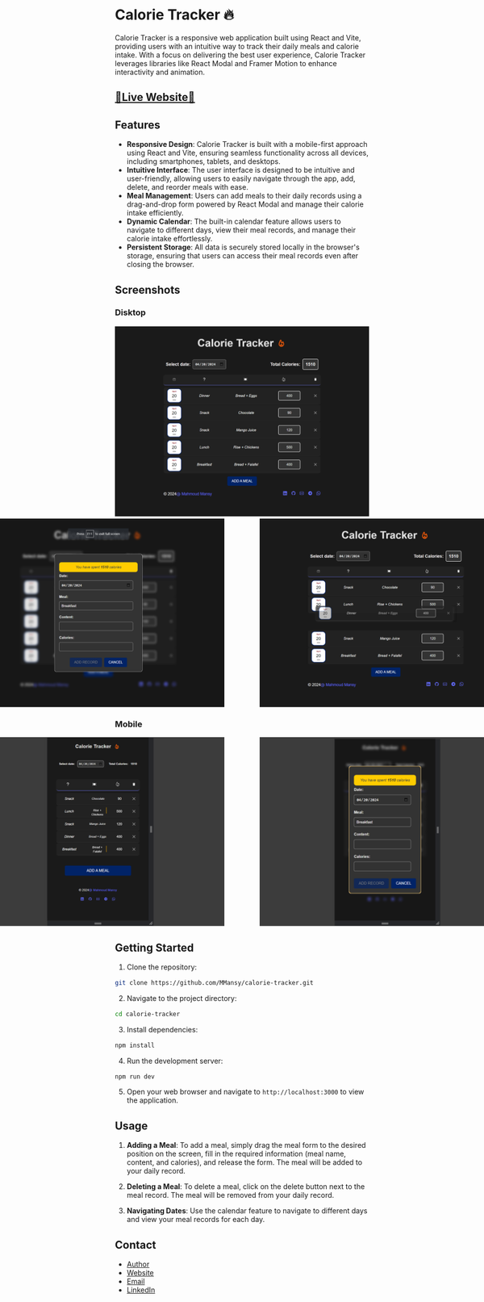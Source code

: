 # Calorie Tracker 🔥

Calorie Tracker is a responsive web application built using React and Vite, providing users with an intuitive way to track their daily meals and calorie intake. With a focus on delivering the best user experience, Calorie Tracker leverages libraries like React Modal and Framer Motion to enhance interactivity and animation.


## [🌟Live Website🌟](https://calorie-tracker-sigma.vercel.app/)

## Features

- **Responsive Design**: Calorie Tracker is built with a mobile-first approach using React and Vite, ensuring seamless functionality across all devices, including smartphones, tablets, and desktops.
- **Intuitive Interface**: The user interface is designed to be intuitive and user-friendly, allowing users to easily navigate through the app, add, delete, and reorder meals with ease.
- **Meal Management**: Users can add meals to their daily records using a drag-and-drop form powered by React Modal and manage their calorie intake efficiently.
- **Dynamic Calendar**: The built-in calendar feature allows users to navigate to different days, view their meal records, and manage their calorie intake effortlessly.
- **Persistent Storage**: All data is securely stored locally in the browser's storage, ensuring that users can access their meal records even after closing the browser.

## Screenshots

### Disktop
  <img  src="ScreenShots/calorieTracker.png" alt="Home">
<div style="display: flex; justify-content: center; flex-direction:row; gap:30px">
  <img style="width: 500px;  margin: 0 20px;" src="ScreenShots/AddMeal.png" alt="header">
  <img style="width: 500px;  margin: 0 20px;" src="ScreenShots/ReorderMeals.png" alt="pages">
</div>

### Mobile
<div style="display: flex; justify-content: center; flex-direction:row ;gap:30px">
  <img style="width: 500px;  margin: 0 20px;" src="ScreenShots/Mobile-1.png" alt="header">
  <img style="width: 500px;  margin: 0 20px;" src="ScreenShots/Mobile-2.png" alt="pages">
</div>

## Getting Started

1. Clone the repository:

```bash
git clone https://github.com/MMansy/calorie-tracker.git
```

2. Navigate to the project directory:

```bash
cd calorie-tracker
```

3. Install dependencies:

```bash
npm install
```

4. Run the development server:

```bash
npm run dev
```

5. Open your web browser and navigate to `http://localhost:3000` to view the application.

## Usage

1. **Adding a Meal**: To add a meal, simply drag the meal form to the desired position on the screen, fill in the required information (meal name, content, and calories), and release the form. The meal will be added to your daily record.

2. **Deleting a Meal**: To delete a meal, click on the delete button next to the meal record. The meal will be removed from your daily record.

3. **Navigating Dates**: Use the calendar feature to navigate to different days and view your meal records for each day.


## Contact

- [Author](https://github.com/MMansy19)
- [Website](https://mahmoud-mansy-portfolio.netlify.app/)
- [Email](mailto:mahmoud2abdalfattah@gmail.com)
- [LinkedIn](https://www.linkedin.com/in/mahmoud-mansy-a189a5232)

